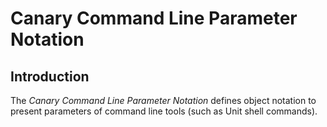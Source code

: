 # Canary Command Line Parameter Notation
## Introduction
The *Canary Command Line Parameter Notation* defines object notation to present parameters of command line tools (such as Unit shell commands).
